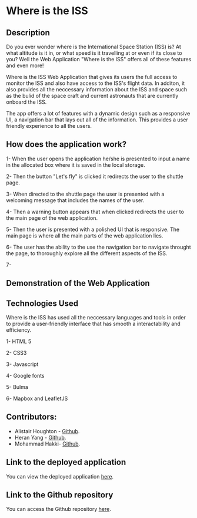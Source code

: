 # Where is the ISS

## Description

Do you ever wonder where is the International Space Station (ISS) is? At what altitude is it in, or what speed is it travelling at or even if its close to you? Well the Web Application "Where is the ISS" offers all of these features and even more!

Where is the ISS Web Application that gives its users the full access to monitor the ISS and also have access to the ISS's flight data. In additon, it also provides all the neccessary information about the ISS and space such as the bulid of the space craft and current astronauts that are currently onboard the ISS.

The app offers a lot of features with a dynamic design such as a responsive UI, a navigation bar that lays out all of the information. This provides a user friendly experience to all the users.


## How does the application work?

1- When the user opens the application he/she is presented to input a name in the allocated box where it is saved in the local storage.

2- Then the button "Let's fly" is clicked it redirects the user to the shuttle page.

3- When directed to the shuttle page the user is presented with a welcoming message that includes the names of the user.

4- Then a warning button appears that when clicked redirects the user to the main page of the web application.

5- Then the user is presented with a polished UI that is responsive. The main page is where all the main parts of the web application lies.

6- The user has the ability to the use the navigation bar to navigate throught the page, to thoroughly explore all the different aspects of the ISS.

7- 

## Demonstration of the Web Application

## Technologies Used

Where is the ISS has used all the neccessary languages and tools in order to provide a user-friendly interface that has smooth a interactability and efficiency.

1- HTML 5

2- CSS3

3- Javascript

4- Google fonts

5- Bulma

6- Mapbox and LeafletJS

## Contributors:

* Alistair Houghton - [Github](https://github.com/Alistairhoughton).
* Heran Yang - [Github](https://github.com/heranYang93).
* Mohammad Hakki- [Github](https://github.com/Hakki1810).



## Link to the deployed application

You can view the deployed application [here](https://heranyang93.github.io/go-go-space/).

## Link to the Github repository

You can access the Github repository [here](https://github.com/heranYang93/go-go-space).


